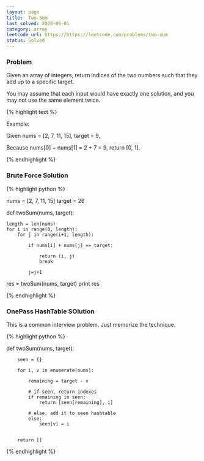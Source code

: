 ```yaml
---
layout: page
title:  Two Sum
last_solved: 2020-06-01
category: array
leetcode_url: https://https://leetcode.com/problems/two-sum
status: Solved
---
```


### Problem

Given an array of integers, return indices of the two numbers such that they add up to a specific target.

You may assume that each input would have exactly one solution, and you may not use the same element twice.

{% highlight text %}

Example:

Given nums = [2, 7, 11, 15], target = 9,

Because nums[0] + nums[1] = 2 + 7 = 9,
return [0, 1].

{% endhighlight %}

### Brute Force Solution

{% highlight python %}

nums = [2, 7, 11, 15]
target = 26


def twoSum(nums, target):

    length = len(nums)
    for i in range(0, length):
        for j in range(i+1, length):

            if nums[i] + nums[j] == target:

                return (i, j)
                break

            j=j+1


res = twoSum(nums, target)
print res


{% endhighlight %}

### OnePass HashTable SOlution

This is a common interview problem. Just memorize the technique.

{% highlight python %}

def twoSum(nums, target):

        seen = {}
        
        for i, v in enumerate(nums):
            
            remaining = target - v
            
            # if seen, return indexes
            if remaining in seen:
                return [seen[remaining], i]
            
            # else, add it to seen hashtable
            else:
                seen[v] = i
        
        
        return []
{% endhighlight %}